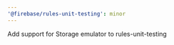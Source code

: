 ```yaml
---
'@firebase/rules-unit-testing': minor
---
```


Add support for Storage emulator to rules-unit-testing
